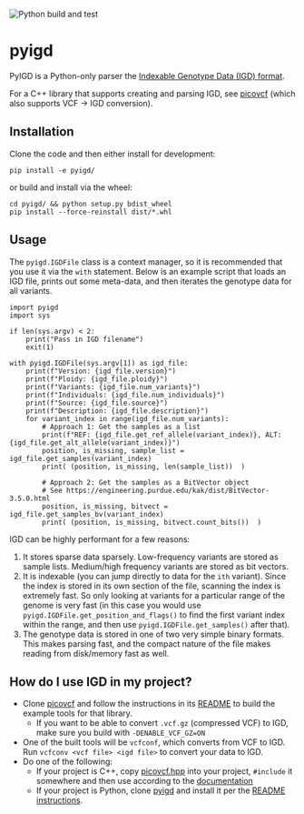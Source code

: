 ![Python build and test](https://github.com/aprilweilab/pyigd/actions/workflows/python-package.yml/badge.svg)

# pyigd

PyIGD is a Python-only parser the [Indexable Genotype Data (IGD) format](https://github.com/aprilweilab/picovcf/blob/main/IGD.FORMAT.md).

For a C++ library that supports creating and parsing IGD, see [picovcf](https://github.com/aprilweilab/picovcf) (which also supports VCF -> IGD conversion).

## Installation

Clone the code and then either install for development:
```
pip install -e pyigd/
```

or build and install via the wheel:
```
cd pyigd/ && python setup.py bdist_wheel
pip install --force-reinstall dist/*.whl
```

## Usage

The `pyigd.IGDFile` class is a context manager, so it is recommended that you use it via the `with` statement. Below is an example script that loads an IGD file, prints out some meta-data, and then iterates the genotype data for all variants.

```
import pyigd
import sys

if len(sys.argv) < 2:
    print("Pass in IGD filename")
    exit(1)

with pyigd.IGDFile(sys.argv[1]) as igd_file:
    print(f"Version: {igd_file.version}")
    print(f"Ploidy: {igd_file.ploidy}")
    print(f"Variants: {igd_file.num_variants}")
    print(f"Individuals: {igd_file.num_individuals}")
    print(f"Source: {igd_file.source}")
    print(f"Description: {igd_file.description}")
    for variant_index in range(igd_file.num_variants):
        # Approach 1: Get the samples as a list
        print(f"REF: {igd_file.get_ref_allele(variant_index)}, ALT: {igd_file.get_alt_allele(variant_index)}")
        position, is_missing, sample_list = igd_file.get_samples(variant_index)
        print( (position, is_missing, len(sample_list))  )

        # Approach 2: Get the samples as a BitVector object
        # See https://engineering.purdue.edu/kak/dist/BitVector-3.5.0.html
        position, is_missing, bitvect = igd_file.get_samples_bv(variant_index)
        print( (position, is_missing, bitvect.count_bits())  )
```

IGD can be highly performant for a few reasons:
1. It stores sparse data sparsely. Low-frequency variants are stored as sample lists. Medium/high frequency variants are stored as bit vectors.
2. It is indexable (you can jump directly to data for the `ith` variant). Since the index is stored in its own section of the file, scanning the index is extremely fast. So only looking at variants for a particular range of the genome is very fast (in this case you would use `pyigd.IGDFile.get_position_and_flags()` to find the first variant index within the range, and then use `pyigd.IGDFile.get_samples()` after that).
3. The genotype data is stored in one of two very simple binary formats. This makes parsing fast, and the compact nature of the file makes reading from disk/memory fast as well.

## How do I use IGD in my project?

* Clone [picovcf](https://github.com/aprilweilab/picovcf) and follow the instructions in its [README](https://github.com/aprilweilab/picovcf/blob/main/README.md) to build the example tools for that library.
  * If you want to be able to convert `.vcf.gz` (compressed VCF) to IGD, make sure you build with `-DENABLE_VCF_GZ=ON`
* One of the built tools will be `vcfconf`, which converts from VCF to IGD. Run `vcfconv <vcf file> <igd file>` to convert your data to IGD.
* Do one of the following:
  * If your project is C++, copy [picovcf.hpp](https://github.com/aprilweilab/picovcf/blob/main/picovcf.hpp) into your project, `#include` it somewhere and then use according to the [documentation](https://picovcf.readthedocs.io/en/latest/)
  * If your project is Python, clone [pyigd](https://github.com/aprilweilab/pyigd/) and install it per the [README instructions](https://github.com/aprilweilab/pyigd/blob/main/README.md).
